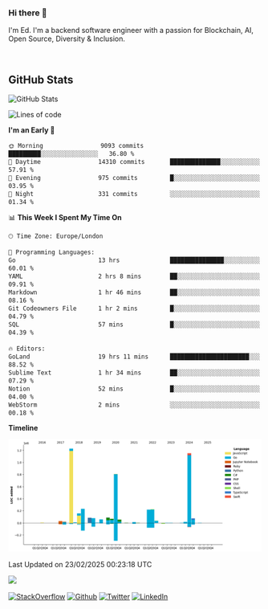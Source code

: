 ### Hi there 👋
 I'm Ed. I'm a backend software engineer with a passion for Blockchain, AI, Open Source, Diversity & Inclusion.

<br />

<h2>GitHub Stats</h2>
<p><img src="https://github-readme-stats.vercel.app/api?username=echarrod&amp;show_icons=true" alt="GitHub Stats"></p>

<!--START_SECTION:waka-->
![Lines of code](https://img.shields.io/badge/From%20Hello%20World%20I%27ve%20Written-4.7%20million%20lines%20of%20code-blue)

**I'm an Early 🐤** 

```text
🌞 Morning                9093 commits        █████████░░░░░░░░░░░░░░░░   36.80 % 
🌆 Daytime                14310 commits       ██████████████░░░░░░░░░░░   57.91 % 
🌃 Evening                975 commits         █░░░░░░░░░░░░░░░░░░░░░░░░   03.95 % 
🌙 Night                  331 commits         ░░░░░░░░░░░░░░░░░░░░░░░░░   01.34 % 
```


📊 **This Week I Spent My Time On** 

```text
🕑︎ Time Zone: Europe/London

💬 Programming Languages: 
Go                       13 hrs              ███████████████░░░░░░░░░░   60.01 % 
YAML                     2 hrs 8 mins        ██░░░░░░░░░░░░░░░░░░░░░░░   09.91 % 
Markdown                 1 hr 46 mins        ██░░░░░░░░░░░░░░░░░░░░░░░   08.16 % 
Git Codeowners File      1 hr 2 mins         █░░░░░░░░░░░░░░░░░░░░░░░░   04.79 % 
SQL                      57 mins             █░░░░░░░░░░░░░░░░░░░░░░░░   04.39 % 

🔥 Editors: 
GoLand                   19 hrs 11 mins      ██████████████████████░░░   88.52 % 
Sublime Text             1 hr 34 mins        ██░░░░░░░░░░░░░░░░░░░░░░░   07.29 % 
Notion                   52 mins             █░░░░░░░░░░░░░░░░░░░░░░░░   04.00 % 
WebStorm                 2 mins              ░░░░░░░░░░░░░░░░░░░░░░░░░   00.18 % 
```

**Timeline**

![Lines of Code chart](https://raw.githubusercontent.com/echarrod/echarrod/main/assets/bar_graph.png)


 Last Updated on 23/02/2025 00:23:18 UTC
<!--END_SECTION:waka-->

![](https://komarev.com/ghpvc/?username=echarrod)

<p>
<a href="https://stackoverflow.com/users/1014632/ech" target="_blank"><img alt="StackOverflow" src="https://img.shields.io/badge/-Stackoverflow-FE7A16?style=for-the-badge&logo=stack-overflow&logoColor=white" /></a> 
<a href="https://github.com/echarrod" target="_blank"><img alt="Github" src="https://img.shields.io/badge/GitHub-%2312100E.svg?&style=for-the-badge&logo=Github&logoColor=white" /></a> 
<a href="https://twitter.com/e_harrod" target="_blank"><img alt="Twitter" src="https://img.shields.io/badge/twitter-%231DA1F2.svg?&style=for-the-badge&logo=twitter&logoColor=white" /></a> 
<a href="https://www.linkedin.com/in/ed-harrod" target="_blank"><img alt="LinkedIn" src="https://img.shields.io/badge/linkedin-%230077B5.svg?&style=for-the-badge&logo=linkedin&logoColor=white" /></a>
